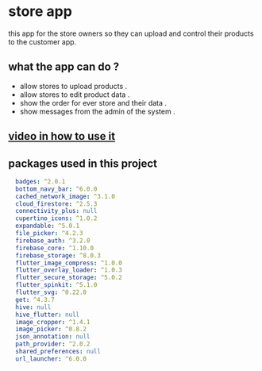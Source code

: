 # store app
this app for the store owners so they can upload and control their products to the customer app.


## what the app can do ? 
- allow stores to upload products . 
- allow stores to edit product data . 
- show the order for ever store and their data . 
- show messages from the admin of the system .



## [video in how to use it ](https://mega.nz/embed/geoE0JqR#4zlZxLCLGoHju2UgoeJAffhCV2GlGbpivwjZ6MVzmlo)
 
## packages used in this project
```yaml
  badges: ^2.0.1
  bottom_navy_bar: ^6.0.0
  cached_network_image: ^3.1.0
  cloud_firestore: ^2.5.3
  connectivity_plus: null
  cupertino_icons: ^1.0.2
  expandable: ^5.0.1
  file_picker: ^4.2.3
  firebase_auth: ^3.2.0
  firebase_core: ^1.10.0
  firebase_storage: ^8.0.3
  flutter_image_compress: ^1.0.0
  flutter_overlay_loader: ^1.0.3
  flutter_secure_storage: ^5.0.2
  flutter_spinkit: ^5.1.0
  flutter_svg: ^0.22.0
  get: ^4.3.7
  hive: null
  hive_flutter: null
  image_cropper: ^1.4.1
  image_picker: ^0.8.2
  json_annotation: null
  path_provider: ^2.0.2
  shared_preferences: null
  url_launcher: ^6.0.0
```
